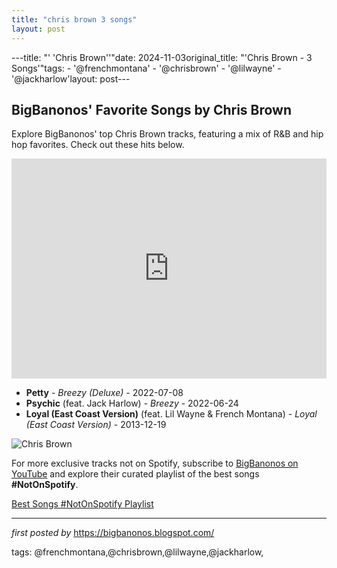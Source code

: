 ```yaml
---
title: "chris brown 3 songs"
layout: post
---
```

---title: "' 'Chris Brown''"date: 2024-11-03original_title: "'Chris Brown - 3 Songs'"tags:  - '@frenchmontana'  - '@chrisbrown'  - '@lilwayne'  - '@jackharlow'layout: post---<h2>BigBanonos' Favorite Songs by Chris Brown</h2> <!-- Search Description --><p>Explore BigBanonos' top Chris Brown tracks, featuring a mix of R&B and hip hop favorites. Check out these hits below.</p> <!-- Spotify Playlist Embed --><iframe src="https://open.spotify.com/embed/playlist/02Y6x7WSZLfeU3hf2JEP0m?utm_source=generator" width="100%" height="352" frameBorder="0" allowfullscreen="" allow="autoplay; clipboard-write; encrypted-media; fullscreen; picture-in-picture" loading="lazy"></iframe> <!-- Song Listings --><ul> <li><strong>Petty</strong> - <em>Breezy (Deluxe)</em> - 2022-07-08</li> <li><strong>Psychic</strong> (feat. Jack Harlow) - <em>Breezy</em> - 2022-06-24</li> <li><strong>Loyal (East Coast Version)</strong> (feat. Lil Wayne & French Montana) - <em>Loyal (East Coast Version)</em> - 2013-12-19</li></ul> <!-- Image --><img src="https://townsquare.media/site/812/files/2023/07/attachment-chris-brown.jpg?w=1200&q=75&format=natural" alt="Chris Brown"><!--Subscribe and Playlist Links--><div>    <p>For more exclusive tracks not on Spotify, subscribe to <a href="https://www.youtube.com/@BigBanonos" target="_blank">BigBanonos on YouTube</a> and explore their curated playlist of the best songs <strong>#NotOnSpotify</strong>.</p>    <p><a href="https://www.youtube.com/playlist?list=PLtuNtuTatqI0kFahUCbtbfenC_ET5O_tr" target="_blank">Best Songs #NotOnSpotify Playlist<br /></a></p></div><hr /><p><em>first posted by</em> <a href="https://bigbanonos.blogspot.com/" rel="noopener" target="_new">https://bigbanonos.blogspot.com/</a></p><p>tags: @frenchmontana,@chrisbrown,@lilwayne,@jackharlow,</p>